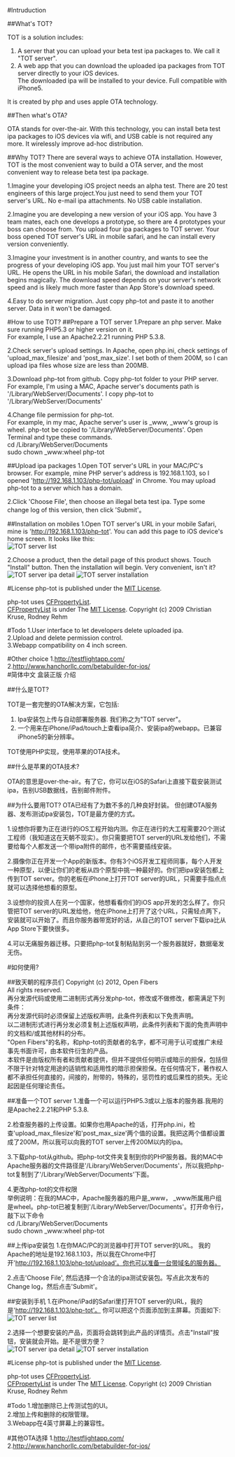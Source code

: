 #Intruduction

##What's TOT?

TOT is a solution includes:  
1. A server that you can upload your beta test ipa packages to. We call it "TOT server".  
2. A web app that you can download the uploaded ipa packages from TOT server directly to your iOS devices.  
   The downloaded ipa will be installed to your device. Full compatible with iPhone5.

It is created by php and uses apple OTA technology.

##Then what's OTA?

OTA stands for over-the-air. With this technology, you can install beta test ipa packages to iOS devices via wifi, and USB cable is not required any more. It wirelessly improve ad-hoc distribution.

##Why TOT?
There are several ways to achieve OTA installation. However, TOT is the most convenient way to build a OTA server, and the most convenient way to release beta test ipa package.   

1.Imagine your developing iOS project needs an alpha test. There are 20 test engineers of this large project.You just need to send them your TOT server's URL. No e-mail ipa attachments. No USB cable installation.
  
2.Imagine you are developing a new version of your iOS app. You have 3 team mates, each one develops a prototype, so there are 4 prototypes your boss can choose from. You upload four ipa packages to TOT server. Your boss opened TOT server's URL in mobile safari, and he can install every version conveniently.

3.Imagine your investment is in another country, and wants to see the progress of your developing iOS app. You just mail him your TOT server's URL. He opens the URL in his mobile Safari, the download and installation begins magically. The download speed depends on your server's network speed and is likely much more faster than App Store's download speed.
  
4.Easy to do server migration.
  Just copy php-tot and paste it to another server. Data in it won't be damaged.

#How to use TOT?
##Prepare a TOT server
1.Prepare an php server. Make sure running PHP5.3 or higher version on it.  
  For example, I use an Apache2.2.21 running PHP 5.3.8.  

2.Check server's upload settings. In Apache, open php.ini, check settings of 'upload_max_filesize' and 'post_max_size'. I set both of them 200M, so I can upload ipa files whose size are less than 200MB.  

3.Download php-tot from github. Copy php-tot folder to your PHP server. For example, I'm using a MAC, Apache server's documents path is '/Library/WebServer/Documents'. I copy php-tot to '/Library/WebServer/Documents'

4.Change file permission for php-tot.  
  For example, in my mac, Apache server's user is _www, _www's group is wheel. php-tot be copied to '/Library/WebServer/Documents'. Open Terminal and type these commands.  
    cd /Library/WebServer/Documents  
    sudo chown _www:wheel php-tot  

##Upload ipa packages
1.Open TOT server's URL in your MAC/PC's browser. For example, mine PHP server's address is 192.168.1.103, so I opened 'http://192.168.1.103/php-tot/upload' in Chrome. You may upload php-tot to a server which has a domain.  
  
2.Click 'Choose File', then choose an illegal beta test ipa. Type some change log of this version, then click 'Submit'。

##Installation on mobiles
1.Open TOT server's URL in your mobile Safari, mine is 'http://192.168.1.103/php-tot'. You can add this page to iOS device's home screen. It looks like this:  
![TOT server list](https://github.com/OpenFibers/php-tot/blob/master/ScreenShots/ScreenShot1.png?raw=true "Choose ipa from TOT server")

2.Choose a product, then the detail page of this product shows. Touch "Install" button. Then the installation will begin. Very convenient, isn't it?  
![TOT server ipa detail](https://github.com/OpenFibers/php-tot/blob/master/ScreenShots/ScreenShot2.png?raw=true "Ipa detail from TOT server")
![TOT server installation](https://github.com/OpenFibers/php-tot/blob/master/ScreenShots/ScreenShot3.png?raw=true "Install ipa from TOT server")

#License
php-tot is published under the [MIT License](http://www.opensource.org/licenses/mit-license.php).  
  
php-tot uses [CFPropertyList](https://github.com/rodneyrehm/CFPropertyList).  
[CFPropertyList](https://github.com/rodneyrehm/CFPropertyList) is under The [MIT License](http://www.opensource.org/licenses/mit-license.php). Copyright (c) 2009 Christian Kruse, Rodney Rehm

#Todo
1.User interface to let developers delete uploaded ipa.  
2.Upload and delete permission control.  
3.Webapp compatibility on 4 inch screen.  
  
#Other choice
1.<http://testflightapp.com/>  
2.<http://www.hanchorllc.com/betabuilder-for-ios/>  
#简体中文 盒装正版 介绍

##什么是TOT?

TOT是一套完整的OTA解决方案，它包括:  
1. Ipa安装包上传与自动部署服务器. 我们称之为"TOT server"。  
2. 一个用来在iPhone/iPad/touch上查看ipa简介、安装ipa的webapp。已兼容iPhone5的新分辨率。

TOT使用PHP实现，使用苹果的OTA技术。

##什么是苹果的OTA技术?

OTA的意思是over-the-air。有了它，你可以在iOS的Safari上直接下载安装测试ipa，告别USB数据线，告别邮件附件。

##为什么要用TOT?
OTA已经有了为数不多的几种良好封装。 但创建OTA服务器、发布测试ipa安装包，TOT是最方便的方式。   

1.设想你将要为正在进行的iOS工程开始内测。你正在进行的大工程需要20个测试工程师（我知道这在天朝不现实）。你只需要把TOT server的URL发给他们，不需要给每个人都发送一个带ipa附件的邮件，也不需要插线安装。
  
2.摄像你正在开发一个App的新版本。你有3个iOS开发工程师同事，每个人开发一种原型，以便让你们的老板从四个原型中挑一种最好的。你们把ipa安装包都上传到TOT server。你的老板在iPhone上打开TOT server的URL，只需要手指点点就可以选择他想看的原型。  

3.设想你的投资人在另一个国家，他想看看你们的iOS app开发的怎么样了。你只管把TOT server的URL发给他，他在iPhone上打开了这个URL，只需轻点两下，安装就可以开始了。而且你服务器带宽好的话，从自己的TOT server下载ipa比从App Store下要快很多。
  
4.可以无痛服务器迁移。只要把php-tot复制粘贴到另一个服务器就好，数据毫发无伤。

#如何使用?

##致天朝的程序员们
Copyright (c) 2012, Open Fibers  
All rights reserved.  
再分发源代码或使用二进制形式再分发php-tot，修改或不做修改，都需满足下列条件：  
再分发源代码时必须保留上述版权声明，此条件列表和以下免责声明。  
以二进制形式进行再分发必须复制上述版权声明，此条件列表和下面的免责声明中的文档和/或其他材料的分布。  
"Open Fibers"的名称，和php-tot的贡献者的名字，都不可用于认可或推广未经事先书面许可，由本软件衍生的产品。  
本软件是由版权所有者和贡献者提供，但并不提供任何明示或暗示的担保，包括但不限于针对特定用途的适销性和适用性的暗示担保担保。在任何情况下，著作权人都不承担任何直接的，间接的，附带的，特殊的，惩罚性的或后果性的损失。无论起因是任何理论责任。

##准备一个TOT server
1.准备一个可以运行PHP5.3或以上版本的服务器.我用的是Apache2.2.21和PHP 5.3.8.  

2.检查服务器的上传设置。如果你也用Apache的话，打开php.ini，检查'upload_max_filesize'和'post_max_size'两个值的设置。我把这两个值都设置成了200M，所以我可以向我的TOT server上传200M以内的ipa。  

3.下载php-tot从github。把php-tot文件夹复制到你的PHP服务器。我的MAC中Apache服务器的文件路径是'/Library/WebServer/Documents'，所以我把php-tot复制到了'/Library/WebServer/Documents'下面。  
  
4.更改php-tot的文件权限  
  举例说明：在我的MAC中，Apache服务器的用户是_www， _www所属用户组是wheel。php-tot已被复制到'/Library/WebServer/Documents'。打开命令行，敲下以下命令  
    cd /Library/WebServer/Documents  
    sudo chown _www:wheel php-tot  

##上传ipa安装包
1.在你MAC/PC的浏览器中打开TOT server的URL。 我的Apache的地址是192.168.1.103，所以我在Chrome中打开'http://192.168.1.103/php-tot/upload'。你也可以准备一台带域名的服务器。  
  
2.点击'Choose File', 然后选择一个合法的ipa测试安装包。写点此次发布的Change log，然后点击'Submit'。

##安装到手机
1.在iPhone/iPad的Safari里打开TOT server的URL，我的是'http://192.168.1.103/php-tot'。 你可以把这个页面添加到主屏幕。页面如下:  
![TOT server list](https://github.com/OpenFibers/php-tot/blob/master/ScreenShots/ScreenShot1.png?raw=true "Choose ipa from TOT server")

2.选择一个想要安装的产品，页面将会跳转到此产品的详情页。点击"Install"按钮，安装就会开始。是不是很方便？  
![TOT server ipa detail](https://github.com/OpenFibers/php-tot/blob/master/ScreenShots/ScreenShot2.png?raw=true "Ipa detail from TOT server")
![TOT server installation](https://github.com/OpenFibers/php-tot/blob/master/ScreenShots/ScreenShot3.png?raw=true "Install ipa from TOT server")

#License
php-tot is published under the [MIT License](http://www.opensource.org/licenses/mit-license.php).  
  
php-tot uses [CFPropertyList](https://github.com/rodneyrehm/CFPropertyList).  
[CFPropertyList](https://github.com/rodneyrehm/CFPropertyList) is under The [MIT License](http://www.opensource.org/licenses/mit-license.php). Copyright (c) 2009 Christian Kruse, Rodney Rehm

#Todo
1.增加删除已上传测试包的UI。  
2.增加上传和删除的权限管理。  
3.Webapp在4英寸屏幕上的兼容性。  
  
#其他OTA选择
1.<http://testflightapp.com/>  
2.<http://www.hanchorllc.com/betabuilder-for-ios/>  